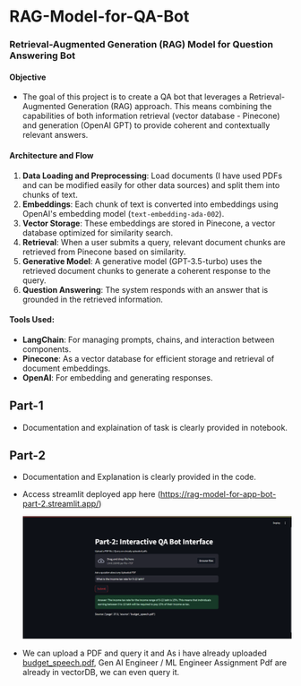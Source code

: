 # RAG-Model-for-QA-Bot
### Retrieval-Augmented Generation (RAG) Model for Question Answering Bot

#### Objective
- The goal of this project is to create a QA bot that leverages a Retrieval-Augmented Generation (RAG) approach. This means combining the capabilities of both information retrieval (vector database - Pinecone) and generation (OpenAI GPT) to provide coherent and contextually relevant answers.

#### Architecture and Flow
1. **Data Loading and Preprocessing**: Load documents (I have used PDFs and can be modified easily for other data sources) and split them into chunks of text.
2. **Embeddings**: Each chunk of text is converted into embeddings using OpenAI's embedding model (`text-embedding-ada-002`).
3. **Vector Storage**: These embeddings are stored in Pinecone, a vector database optimized for similarity search.
4. **Retrieval**: When a user submits a query, relevant document chunks are retrieved from Pinecone based on similarity.
5. **Generative Model**: A generative model (GPT-3.5-turbo) uses the retrieved document chunks to generate a coherent response to the query.
6. **Question Answering**: The system responds with an answer that is grounded in the retrieved information.

#### Tools Used:
- **LangChain**: For managing prompts, chains, and interaction between components.
- **Pinecone**: As a vector database for efficient storage and retrieval of document embeddings.
- **OpenAI**: For embedding and generating responses.


## Part-1
- Documentation and explaination of task is clearly provided in notebook.

## Part-2
- Documentation and Explanation is clearly provided in the code.
- Access streamlit deployed app here (https://rag-model-for-app-bot-part-2.streamlit.app/)
  
  ![](https://github.com/bhargav0807/RAG-Model-for-QA-Bot/blob/main/UI.png)

- We can upload a PDF and query it and As i have already uploaded [budget_speech.pdf](https://github.com/bhargav0807/RAG-Model-for-QA-Bot/blob/main/budget_speech.pdf), Gen AI Engineer / ML Engineer Assignment Pdf are already in vectorDB, we can even query it.
